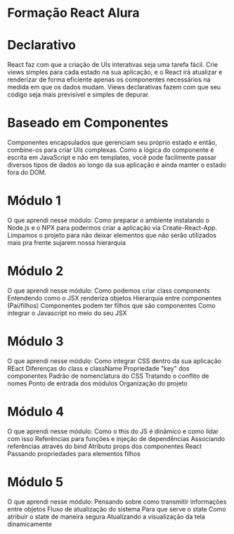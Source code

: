 ﻿# Formação React Alura

<h1>Declarativo</h1>
<p>React faz com que a criação de UIs interativas seja uma tarefa fácil. Crie views simples para cada estado na sua aplicação, e o React irá atualizar e renderizar de forma eficiente apenas os componentes necessários na medida em que os dados mudam.
Views declarativas fazem com que seu código seja mais previsível e simples de depurar.
</p>

<h1>Baseado em Componentes</h1>
<p>Componentes encapsulados que gerenciam seu próprio estado e então, combine-os para criar UIs complexas.
Como a lógica do componente é escrita em JavaScript e não em templates, você pode facilmente passar diversos tipos de dados ao longo da sua aplicação e ainda manter o estado fora do DOM.
</p>

<h1>Módulo 1</h1>
<p>O que aprendi nesse módulo:
Como preparar o ambiente instalando o Node.js e o NPX para podermos criar a aplicação via Create-React-App.
Limpamos o projeto para não deixar elementos que não serão utilizados mais pra frente sujarem nossa hierarquia
</p>

<h1>Módulo 2</h1>
<p>O que aprendi nesse módulo:
Como podemos criar class components
Entendendo como o JSX renderiza objetos
Hierarquia entre componentes (Pai/filhos)
Componentes podem ter filhos que são componentes
Como integrar o Javascript no meio do seu JSX
<p>

<h1>Módulo 3</h1>

<p>O que aprendi nesse módulo:
Como integrar CSS dentro da sua aplicação REact
Diferenças do class e className
Propriedade "key" dos componentes
Padrão de nomenclatura do CSS
Tratando o conflito de nomes
Ponto de entrada dos módulos
Organização do projeto
</p>

<h1>Módulo 4</h1>

<p>O que aprendi nesse módulo:
Como o this do JS é dinâmico e como lidar com isso
Referências para funções e injeção de dependências
Associando referências através do bind
Atributo props dos componentes React
Passando propriedades para elementos filhos
</p>

<h1>Módulo 5</h1>

<p>O que aprendi nesse módulo:
Pensando sobre como transmitir informações entre objetos
Fluxo de atualização do sistema
Para que serve o state
Como atribuir o state de maneira segura
Atualizando a visualização da tela dinamicamente
</p>
